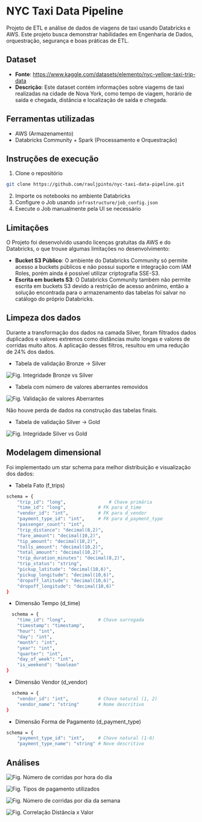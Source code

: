 # NYC Taxi Data Pipeline
Projeto de ETL e análise de dados de viagens de taxi usando Databricks e AWS. Este projeto busca demonstrar habilidades em Engenharia de Dados, orquestração, segurança e boas práticas de ETL.

## Dataset

- **Fonte**: https://www.kaggle.com/datasets/elemento/nyc-yellow-taxi-trip-data
- **Descrição**: Este dataset contém informações sobre viagems de taxi realizadas na cidade de Nova York, como tempo de viagem, horário de saída e chegada, distância e localização de saída e chegada.

## Ferramentas utilizadas

- AWS (Armazenamento)
- Databricks Community + Spark (Processamento e Orquestração)

## Instruções de execução

1. Clone o repositório
```bash
git clone https://github.com/rauljpinto/nyc-taxi-data-pipeline.git
```
2. Importe os notebooks no ambiente Databricks
3. Configure o Job usando `infrastructure/job_config.json`
4. Execute o Job manualmente pela UI se necessário
   
## Limitações

O Projeto foi desenvolvido usando licenças gratuitas da AWS e do Databricks, o que trouxe algumas limitações no desenvolvimento:

- **Bucket S3 Público**: O ambiente do Databricks Community só permite acesso a buckets públicos e não possui suporte e integração com IAM Roles, porém ainda é possível utilizar criptografia SSE-S3.
- **Escrita em buckets S3**: O Databricks Community também não permite escrita em buckets S3 devido a restrição de acesso anônimo, então a solução encontrada para o armazenamento das tabelas foi salvar no catálogo do próprio Databricks.

## Limpeza dos dados

Durante a transformação dos dados na camada Silver, foram filtrados dados duplicados e valores extremos como distâncias muito longas e valores de corridas muito altos. A aplicação desses filtros, resultou em uma redução de 24% dos dados.

- Tabela de validação Bronze -> Silver
  
![Fig. Integridade Bronze vs Silver ](screenshots/image_02.PNG)

- Tabela com número de valores aberrantes removidos
  
![Fig. Validação de valores Aberrantes ](screenshots/image_04.PNG)

Não houve perda de dados na construção das tabelas finais.

- Tabela de validação Silver -> Gold

![Fig. Integridade Silver vs Gold ](screenshots/image_03.PNG)


## Modelagem dimensional

Foi implementado um star schema para melhor distribuição e visualização dos dados:

- Tabela Fato (f_trips)
```bash
schema = {
    "trip_id": "long",                # Chave primária
    "time_id": "long",            # FK para d_time
    "vendor_id": "int",           # FK para d_vendor  
    "payment_type_id": "int",     # FK para d_payment_type
    "passenger_count": "int",
    "trip_distance": "decimal(8,2)",
    "fare_amount": "decimal(10,2)",
    "tip_amount": "decimal(10,2)",
    "tolls_amount": "decimal(10,2)",
    "total_amount": "decimal(10,2)",
    "trip_duration_minutes": "decimal(8,2)",
    "trip_status": "string",
    "pickup_latitude": "decimal(10,6)",
    "pickup_longitude": "decimal(10,6)",
    "dropoff_latitude": "decimal(10,6)", 
    "dropoff_longitude": "decimal(10,6)"
}
```

- Dimensão Tempo (d_time)
```bash
  schema = {
    "time_id": "long",            # Chave surrogada
    "timestamp": "timestamp",
    "hour": "int",
    "day": "int", 
    "month": "int",
    "year": "int",
    "quarter": "int",
    "day_of_week": "int",
    "is_weekend": "boolean"
}
```

- Dimensão Vendor (d_vendor)
```bash
  schema = {
    "vendor_id": "int",           # Chave natural (1, 2)
    "vendor_name": "string"       # Nome descritivo
}
```

- Dimensão Forma de Pagamento (d_payment_type)

```bash
schema = {
    "payment_type_id": "int",     # Chave natural (1-6)
    "payment_type_name": "string" # Nove descritivo
```

## Análises

![Fig. Número de corridas por hora do dia ](screenshots/graph_01.png)


![Fig. Tipos de pagamento utilizados ](screenshots/graph_02.png)


![Fig. Número de corridas por dia da semana ](screenshots/graph_03.png)


![Fig. Correlação Distância x Valor ](screenshots/graph_04.png)


